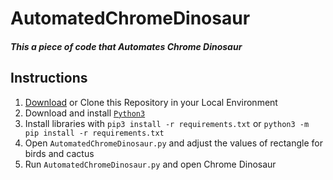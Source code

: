 # AutomatedChromeDinosaur
##### This a piece of code that Automates Chrome Dinosaur

## Instructions
1. [Download](https://github.com/neeleshpandey/AutomatedChromeDinosaur/archive/refs/heads/main.zip) or Clone this Repository in your Local Environment
2. Download and install [`Python3`](https://www.python.org/downloads/)
3. Install libraries with `pip3 install -r requirements.txt` or `python3 -m pip install -r requirements.txt`
4. Open `AutomatedChromeDinosaur.py` and adjust the values of rectangle for birds and cactus
5. Run `AutomatedChromeDinosaur.py` and open Chrome Dinosaur
